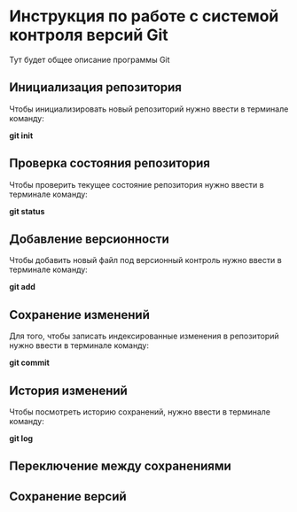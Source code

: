 # Инструкция по работе с системой контроля версий Git

Тут будет общее описание программы Git

## Инициализация репозитория

Чтобы инициализировать новый репозиторий нужно ввести в терминале команду:

 **git init**

## Проверка состояния репозитория

Чтобы проверить текущее состояние репозитория нужно ввести в терминале команду:

 **git status**

## Добавление версионности

Чтобы добавить новый файл под версионный контроль нужно ввести в терминале команду:

 **git add**
## Сохранение изменений

Для того, чтобы записать индексированные изменения в репозиторий нужно ввести в терминале команду:

**git commit**

## История изменений

Чтобы посмотреть историю сохранений, нужно ввести в терминале команду:

**git log**

## Переключение между сохранениями

## Сохранение версий